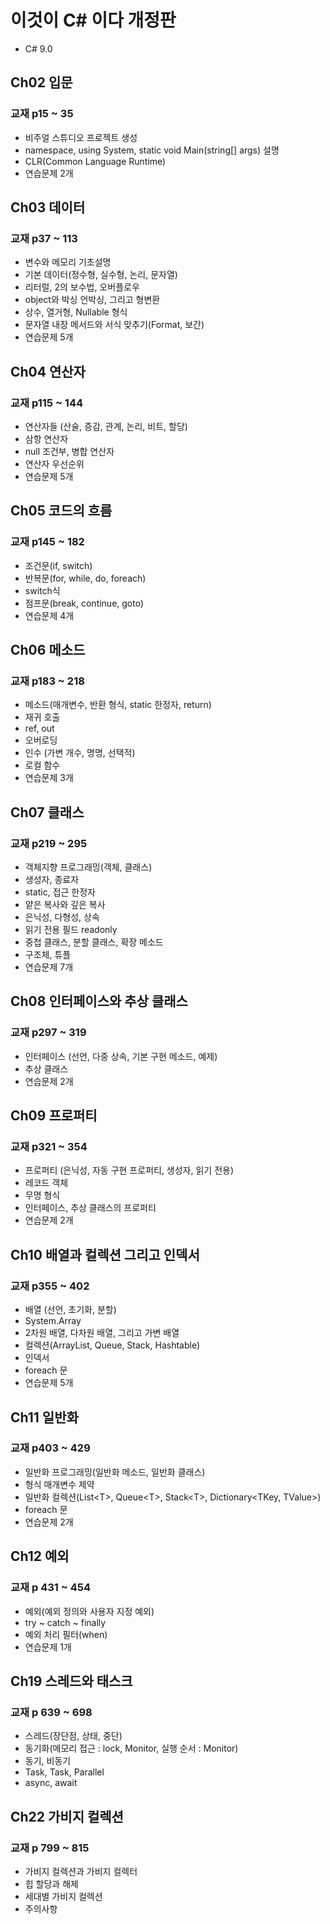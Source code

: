 # 이것이 C# 이다 개정판
  - C# 9.0

## Ch02 입문
### 교재 p15 ~ 35
  - 비주얼 스튜디오 프로젝트 생성
  - namespace, using System, static void Main(string[] args) 설명
  - CLR(Common Language Runtime)
  - 연습문제 2개


## Ch03 데이터
### 교재 p37 ~ 113
  - 변수와 메모리 기초설명
  - 기본 데이터(정수형, 실수형, 논리, 문자열)
  - 리터럴, 2의 보수법, 오버플로우
  - object와 박싱 언박싱, 그리고 형변환
  - 상수, 열거형, Nullable 형식
  - 문자열 내장 메서드와 서식 맞추기(Format, 보간)
  - 연습문제 5개


## Ch04 연산자
### 교재 p115 ~ 144
  - 연산자들 (산술, 증감, 관계, 논리, 비트, 할당)
  - 삼항 연산자
  - null 조건부, 병합 연산자
  - 연산자 우선순위
  - 연습문제 5개


## Ch05 코드의 흐름
### 교재 p145 ~ 182
  - 조건문(if, switch)
  - 반복문(for, while, do, foreach)
  - switch식
  - 점프문(break, continue, goto)
  - 연습문제 4개


## Ch06 메소드
### 교재 p183 ~ 218
  - 메소드(매개변수, 반환 형식, static 한정자, return)
  - 재귀 호출
  - ref, out
  - 오버로딩
  - 인수 (가변 개수, 명명, 선택적)
  - 로컬 함수
  - 연습문제 3개


## Ch07 클래스
### 교재 p219 ~ 295
  - 객체지향 프로그래밍(객체, 클래스)
  - 생성자, 종료자
  - static, 접근 한정자
  - 얕은 복사와 깊은 복사
  - 은닉성, 다형성, 상속
  - 읽기 전용 필드 readonly
  - 중첩 클래스, 분할 클래스, 확장 메소드
  - 구조체, 튜플
  - 연습문제 7개

## Ch08 인터페이스와 추상 클래스
### 교재 p297 ~ 319
  - 인터페이스 (선언, 다중 상속, 기본 구현 메소드, 예제)
  - 추상 클래스
  - 연습문제 2개


## Ch09 프로퍼티
### 교재 p321 ~ 354
  - 프로퍼티 (은닉성, 자동 구현 프로퍼티, 생성자, 읽기 전용)
  - 레코드 객체
  - 무명 형식
  - 인터페이스, 추상 클래스의 프로퍼티
  - 연습문제 2개


## Ch10 배열과 컬렉션 그리고 인덱서
### 교재 p355 ~ 402
  - 배열 (선언, 초기화, 분할)
  - System.Array
  - 2차원 배열, 다차원 배열, 그리고 가변 배열
  - 컬렉션(ArrayList, Queue, Stack, Hashtable)
  - 인덱서
  - foreach 문
  - 연습문제 5개


## Ch11 일반화
### 교재 p403 ~ 429
  - 일반화 프로그래밍(일반화 메소드, 일반화 클래스)
  - 형식 매개변수 제약
  - 일반화 컬렉션(List\<T\>, Queue\<T\>, Stack\<T\>, Dictionary\<TKey, TValue\>)
  - foreach 문
  - 연습문제 2개


## Ch12 예외
### 교재 p 431 ~ 454
  - 예외(예외 정의와 사용자 지정 예외)
  - try ~ catch ~ finally
  - 예외 처리 필터(when)
  - 연습문제 1개


## Ch19 스레드와 태스크
### 교재 p 639 ~ 698
  - 스레드(장단점, 상태, 중단)
  - 동기화(메모리 접근 : lock, Monitor, 실행 순서 : Monitor)
  - 동기, 비동기
  - Task, Task<TResult>, Parallel
  - async, await


## Ch22 가비지 컬렉션
### 교재 p 799 ~ 815
  - 가비지 컬렉션과 가비지 컬렉터
  - 힙 할당과 해제
  - 세대별 가비지 컬렉션
  - 주의사항